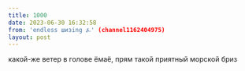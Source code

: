 ```yaml
---
title: 1000
date: 2023-06-30 16:32:58
from: 'endless шизing ⍼' (channel1162404975)
layout: post
---
```


какой-же ветер в голове ёмаё, прям такой приятный морской бриз

